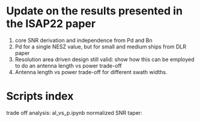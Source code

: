 # Update on the results presented in the ISAP22 paper
1. core SNR derivation and independence from Pd and Bn
2. Pd for a single NESZ value, but for small and medium ships from DLR paper
3. Resolution area driven design still valid: show how this can be employed to do an antenna length vs power trade-off
4. Antenna length vs power trade-off for different swath widths.

# Scripts index
trade off analysis: al_vs_p.ipynb
normalized SNR taper: 

